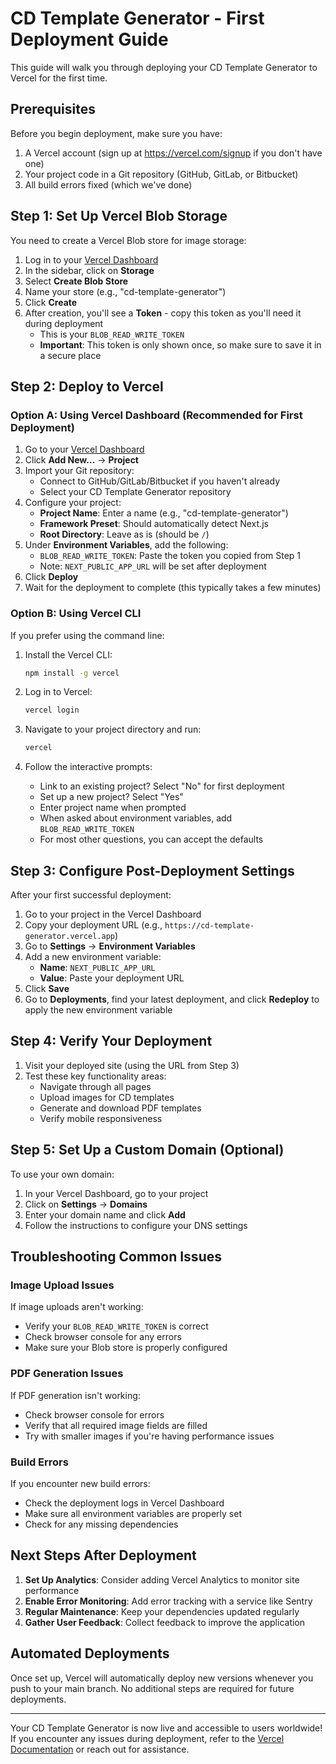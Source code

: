 # CD Template Generator - First Deployment Guide

This guide will walk you through deploying your CD Template Generator to Vercel for the first time.

## Prerequisites

Before you begin deployment, make sure you have:

1. A Vercel account (sign up at https://vercel.com/signup if you don't have one)
2. Your project code in a Git repository (GitHub, GitLab, or Bitbucket)
3. All build errors fixed (which we've done)

## Step 1: Set Up Vercel Blob Storage

You need to create a Vercel Blob store for image storage:

1. Log in to your [Vercel Dashboard](https://vercel.com/dashboard)
2. In the sidebar, click on **Storage**
3. Select **Create Blob Store**
4. Name your store (e.g., "cd-template-generator")
5. Click **Create**
6. After creation, you'll see a **Token** - copy this token as you'll need it during deployment
   - This is your `BLOB_READ_WRITE_TOKEN`
   - **Important**: This token is only shown once, so make sure to save it in a secure place

## Step 2: Deploy to Vercel

### Option A: Using Vercel Dashboard (Recommended for First Deployment)

1. Go to your [Vercel Dashboard](https://vercel.com/dashboard)
2. Click **Add New...** → **Project**
3. Import your Git repository:
   - Connect to GitHub/GitLab/Bitbucket if you haven't already
   - Select your CD Template Generator repository
4. Configure your project:
   - **Project Name**: Enter a name (e.g., "cd-template-generator")
   - **Framework Preset**: Should automatically detect Next.js
   - **Root Directory**: Leave as is (should be `/`)
5. Under **Environment Variables**, add the following:
   - `BLOB_READ_WRITE_TOKEN`: Paste the token you copied from Step 1
   - Note: `NEXT_PUBLIC_APP_URL` will be set after deployment
6. Click **Deploy**
7. Wait for the deployment to complete (this typically takes a few minutes)

### Option B: Using Vercel CLI

If you prefer using the command line:

1. Install the Vercel CLI:
   ```bash
   npm install -g vercel
   ```

2. Log in to Vercel:
   ```bash
   vercel login
   ```

3. Navigate to your project directory and run:
   ```bash
   vercel
   ```

4. Follow the interactive prompts:
   - Link to an existing project? Select "No" for first deployment
   - Set up a new project? Select "Yes"
   - Enter project name when prompted
   - When asked about environment variables, add `BLOB_READ_WRITE_TOKEN`
   - For most other questions, you can accept the defaults

## Step 3: Configure Post-Deployment Settings

After your first successful deployment:

1. Go to your project in the Vercel Dashboard
2. Copy your deployment URL (e.g., `https://cd-template-generator.vercel.app`)
3. Go to **Settings** → **Environment Variables**
4. Add a new environment variable:
   - **Name**: `NEXT_PUBLIC_APP_URL`
   - **Value**: Paste your deployment URL
5. Click **Save**
6. Go to **Deployments**, find your latest deployment, and click **Redeploy** to apply the new environment variable

## Step 4: Verify Your Deployment

1. Visit your deployed site (using the URL from Step 3)
2. Test these key functionality areas:
   - Navigate through all pages
   - Upload images for CD templates
   - Generate and download PDF templates
   - Verify mobile responsiveness

## Step 5: Set Up a Custom Domain (Optional)

To use your own domain:

1. In your Vercel Dashboard, go to your project
2. Click on **Settings** → **Domains**
3. Enter your domain name and click **Add**
4. Follow the instructions to configure your DNS settings

## Troubleshooting Common Issues

### Image Upload Issues

If image uploads aren't working:
- Verify your `BLOB_READ_WRITE_TOKEN` is correct
- Check browser console for any errors
- Make sure your Blob store is properly configured

### PDF Generation Issues

If PDF generation isn't working:
- Check browser console for errors
- Verify that all required image fields are filled
- Try with smaller images if you're having performance issues

### Build Errors

If you encounter new build errors:
- Check the deployment logs in Vercel Dashboard
- Make sure all environment variables are properly set
- Check for any missing dependencies

## Next Steps After Deployment

1. **Set Up Analytics**: Consider adding Vercel Analytics to monitor site performance
2. **Enable Error Monitoring**: Add error tracking with a service like Sentry
3. **Regular Maintenance**: Keep your dependencies updated regularly
4. **Gather User Feedback**: Collect feedback to improve the application

## Automated Deployments

Once set up, Vercel will automatically deploy new versions whenever you push to your main branch. No additional steps are required for future deployments.

---

Your CD Template Generator is now live and accessible to users worldwide! If you encounter any issues during deployment, refer to the [Vercel Documentation](https://vercel.com/docs) or reach out for assistance. 